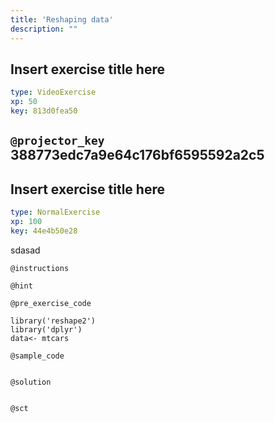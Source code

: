 ```yaml
---
title: 'Reshaping data'
description: ""
---
```


## Insert exercise title here

```yaml
type: VideoExercise 
xp: 50 
key: 813d0fea50   
```

`@projector_key`
388773edc7a9e64c176bf6595592a2c5
---

## Insert exercise title here

```yaml
type: NormalExercise 
xp: 100 
key: 44e4b50e28   
```


sdasad


`@instructions`


`@hint`


`@pre_exercise_code`

```{r}
library('reshape2')
library('dplyr')
data<- mtcars
```


`@sample_code`

```{r}

```


`@solution`

```{r}

```


`@sct`

```{r}

```


